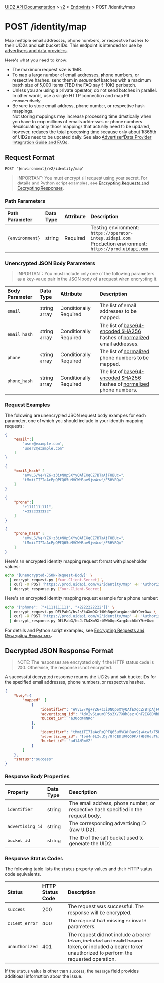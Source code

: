 [UID2 API Documentation](../../README.md) > [v2](../README.md) > [Endpoints](./README.md) > POST /identity/map

# POST /identity/map

Map multiple email addresses, phone numbers, or respective hashes to their UID2s and salt bucket IDs. This endpoint is intended for use by [advertisers and data providers](../guides/advertiser-dataprovider-guide.md).

Here's what you need to know:
- The maximum request size is 1MB. 
- To map a large number of email addresses, phone numbers, or respective hashes, send them in *sequential* batches with a maximum batch size of 5,000 items (TBD the FAQ say 5-10K) per batch.
- Unless you are using a private operator, do not send batches in parallel. In other words, use a single HTTP connection and map PII consecutively.
- Be sure to store email address, phone number, or respective hash mappings.<br>Not storing mappings may increase processing time drastically when you have to map millions of emails addresses or phone numbers. Recalculating only those mappings that actually need to be updated, however, reduces the total processing time because only about 1/365th of UID2s need to be updated daily. See also [Advertiser/Data Provider Integration Guide and FAQs](../guides/advertiser-dataprovider-guide.md).


## Request Format

```POST '{environment}/v2/identity/map'```

>IMPORTANT: You must encrypt all request using your secret. For details and Python script examples, see [Encrypting Requests and Decrypting Responses](../encryption-decryption.md).

### Path Parameters

| Path Parameter | Data Type | Attribute | Description |
| :--- | :--- | :--- | :--- |
| `{environment}` | string | Required | Testing environment: `https://operator-integ.uidapi.com`<br/>Production environment: `https://prod.uidapi.com` |

###  Unencrypted JSON Body Parameters

>IMPORTANT: You must include only one of the following parameters as a key-value pair in the JSON body of a request when encrypting it.

| Body Parameter | Data Type | Attribute | Description |
| :--- | :--- | :--- | :--- |
| `email` | string array | Conditionally Required | The list of email addresses to be mapped. |
| `email_hash` | string array | Conditionally Required | The list of [base64-encoded SHA256](../../README.md#email-address-hash-encoding) hashes of [normalized](../../README.md#email-address-normalization) email addresses. |
| `phone` | string array | Conditionally Required | The list of [normalized](../../README.md#phone-number-normalization) phone numbers to be mapped. |
| `phone_hash` | string array | Conditionally Required | The list of [base64-encoded SHA256](../../README.md#email-address-hash-encoding) hashes of [normalized](../../README.md#phone-number-normalization) phone numbers. |


### Request Examples

The following are unencrypted JSON request body examples for each parameter, one of which you should include in your identity mapping requests:

```json
{
    "email":[
        "user@example.com",
        "user2@example.com"
    ]  
}
```
```json
{
    "email_hash":[
        "eVvLS/Vg+YZ6+z3i0NOpSXYyQAfEXqCZ7BTpAjFUBUc=",
        "tMmiiTI7IaAcPpQPFQ65uMVCWH8av9jw4cwf/F5HVRQ="
    ]    
}
```
```json
{
    "phone":[
        "+1111111111",
        "+2222222222"
    ]  
}
```
```json
{
    "phone_hash":[
        "eVvLS/Vg+YZ6+z3i0NOpSXYyQAfEXqCZ7BTpAjFUBUc=",
        "tMmiiTI7IaAcPpQPFQ65uMVCWH8av9jw4cwf/F5HVRQ="
    ]    
}
```

Here's an encrypted identity mapping request format with placeholder values:

```sh
echo '[Unencrypted-JSON-Request-Body]' \
  | encrypt_request.py [Your-Client-Secret] \
  | curl -X POST 'https://prod.uidapi.com/v2/identity/map' -H 'Authorization: Bearer [Your-Client-API-Key]' -d @- \
  | decrypt_response.py [Your-Client-Secret] 
```

Here's an encrypted identity mapping request example for a phone number:

```sh
echo '{"phone": ["+1111111111", "+2222222222"]}' \
  | encrypt_request.py DELPabG/hsJsZk4Xm9Xr10Wb8qoKarg4ochUdY9e+Ow= \
  | curl -X POST 'https://prod.uidapi.com/v2/identity/map' -H 'Authorization: Bearer YourTokenBV3tua4BXNw+HVUFpxLlGy8nWN6mtgMlIk=' -d @- \
  | decrypt_response.py DELPabG/hsJsZk4Xm9Xr10Wb8qoKarg4ochUdY9e+Ow= 
```

For details and Python script examples, see [Encrypting Requests and Decrypting Responses](../encryption-decryption.md).

## Decrypted JSON Response Format

>NOTE: The responses are encrypted only if the HTTP status code is 200. Otherwise, the response is not encrypted.

A successful decrypted response returns the UID2s and salt bucket IDs for the specified email addresses, phone numbers, or respective hashes.

```json
{
    "body":{
        "mapped": [
            {
                "identifier": "eVvLS/Vg+YZ6+z3i0NOpSXYyQAfEXqCZ7BTpAjFUBUc=",
                "advertising_id": "AdvIvSiaum0P5s3X/7X8h8sz+OhF2IG8DNbEnkWSbYM=",
                "bucket_id": "a30od4mNRd"
            },
            {
                "identifier": "tMmiiTI7IaAcPpQPFQ65uMVCWH8av9jw4cwf/F5HVRQ=",
                "advertising_id": "IbW4n6LIvtDj/8fCESlU0QG9K/fH63UdcTkJpAG8fIQ=",
                "bucket_id": "ad1ANEmVZ"
            }
        ]
    },
    "status":"success"
}
```

### Response Body Properties

| Property | Data Type | Description |
| :--- | :--- | :--- |
| `identifier` | string | The email address, phone number, or respective hash specified in the request body. |
| `advertising_id` | string | The corresponding advertising ID (raw UID2). |
| `bucket_id` | string | The ID of the salt bucket used to generate the UID2. |

### Response Status Codes

The following table lists the `status` property values and their HTTP status code equivalents.

| Status | HTTP Status Code | Description |
| :--- | :--- | :--- |
| `success` | 200 | The request was successful. The response will be encrypted. |
| `client_error` | 400 | The request had missing or invalid parameters.|
| `unauthorized` | 401 | The request did not include a bearer token, included an invalid bearer token, or included a bearer token unauthorized to perform the requested operation. |

If the `status` value is other than `success`, the `message` field provides additional information about the issue.
